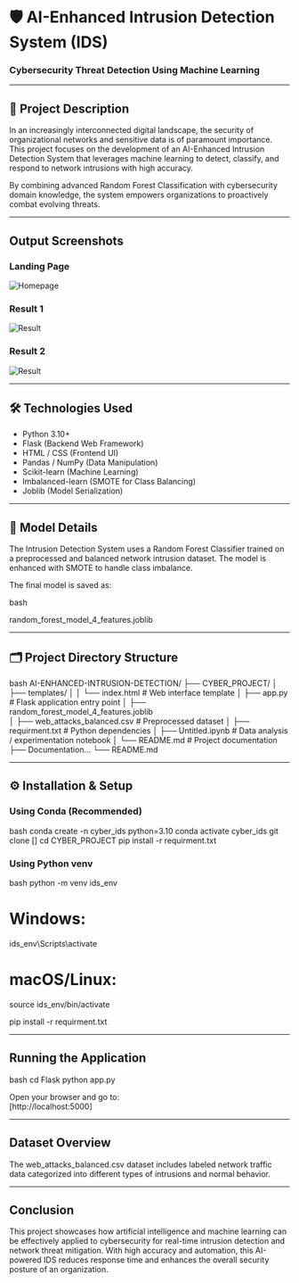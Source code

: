 # 🛡 AI-Enhanced Intrusion Detection System (IDS)  
### Cybersecurity Threat Detection Using Machine Learning

---

## 📌 Project Description

In an increasingly interconnected digital landscape, the security of organizational networks and sensitive data is of paramount importance. This project focuses on the development of an AI-Enhanced Intrusion Detection System that leverages machine learning to detect, classify, and respond to network intrusions with high accuracy.

By combining advanced Random Forest Classification with cybersecurity domain knowledge, the system empowers organizations to proactively combat evolving threats.

---

## Output Screenshots

### Landing Page
![Homepage](https://drive.google.com/uc?export=view&id=1YKmTXoo7uxP4wzwc7Z8tMn2dC9u7YvEF)

### Result 1
![Result](https://drive.google.com/uc?export=view&id=1q02lxqCZ1tIirLuwv92sdM9l8QNQvU3T)

### Result 2
![Result](https://drive.google.com/uc?export=view&id=1RcvQkEWlJJxTU-gd53BzWHbwKXVfaTk1)


---

## 🛠 Technologies Used

- Python 3.10+
- Flask (Backend Web Framework)
- HTML / CSS (Frontend UI)
- Pandas / NumPy (Data Manipulation)
- Scikit-learn (Machine Learning)
- Imbalanced-learn (SMOTE for Class Balancing)
- Joblib (Model Serialization)

---

## 🧠 Model Details

The Intrusion Detection System uses a Random Forest Classifier trained on a preprocessed and balanced network intrusion dataset. The model is enhanced with SMOTE to handle class imbalance.

The final model is saved as:

bash

random_forest_model_4_features.joblib


---

## 🗂 Project Directory Structure

bash
AI-ENHANCED-INTRUSION-DETECTION/
├── CYBER_PROJECT/
│ ├── templates/
│ │ └── index.html                             # Web interface template
│ ├── app.py                                   # Flask application entry point
│ ├── random_forest_model_4_features.joblib      
│ ├── web_attacks_balanced.csv                   # Preprocessed dataset
│ ├── requirment.txt                             # Python dependencies
│ ├── Untitled.ipynb                             # Data analysis / experimentation notebook
│ └── README.md                                  # Project documentation
├── Documentation...
└── README.md 


---

## ⚙ Installation & Setup

### Using Conda (Recommended)

bash
conda create -n cyber_ids python=3.10
conda activate cyber_ids
git clone []
cd CYBER_PROJECT
pip install -r requirment.txt


### Using Python venv

bash
python -m venv ids_env

# Windows:
ids_env\Scripts\activate

# macOS/Linux:
source ids_env/bin/activate

pip install -r requirment.txt

---

## Running the Application

bash
cd Flask
python app.py


Open your browser and go to:  
  [http://localhost:5000]

---

## Dataset Overview

The web_attacks_balanced.csv dataset includes labeled network traffic data categorized into different types of intrusions and normal behavior.

---

## Conclusion

This project showcases how artificial intelligence and machine learning can be effectively applied to cybersecurity for real-time intrusion detection and network threat mitigation. With high accuracy and automation, this AI-powered IDS reduces response time and enhances the overall security posture of an organization.